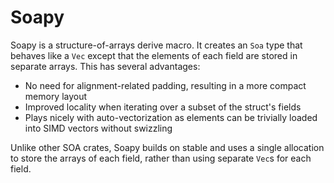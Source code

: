 # Soapy

Soapy is a structure-of-arrays derive macro. It creates an `Soa` type that
behaves like a `Vec` except that the elements of each field are stored in
separate arrays. This has several advantages: 

- No need for alignment-related padding, resulting in a more compact memory
layout
- Improved locality when iterating over a subset of the struct's fields
- Plays nicely with auto-vectorization as elements can be trivially
loaded into SIMD vectors without swizzling

Unlike other SOA crates, Soapy builds on stable and uses a single allocation 
to store the arrays of each field, rather than using separate `Vec`s for each 
field. 
